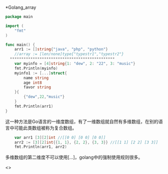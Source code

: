 *Golang_array

```go
package main

import (
	"fmt"
)

func main() {
	arr1 := []string{"java", "php", "python"}
	//array := [len/none]type{"typestr1","typestr2"}
  **********************************************
	var myinfo = [4]string{1: "dew", 2: "22", 3: "music"}
	fmt.Println(myinfo)
	myinfo1 := [...]struct{
		name string
		age int8
		favor string
	}{
		{"dew",22,"music"}
	}
	fmt.Println(arr1)
}

```

这一种方法是Go语言的一维度数组，有了一维数组就自然有多维数组，在别的语言中可能此类数组被称为复合数组。



```go
	var arr1 [3][2]int //[[0 0] [0 0] [0 0]]
	arr2 := [3][2]int{{1, 1}, {2, 2}, {3, 3}} //[[1 1] [2 2] [3 3]]
	fmt.Println(arr1, arr2)
```

多维数组的第二维度不可以使用[...]，golang中的强制使用规则很多。

<>